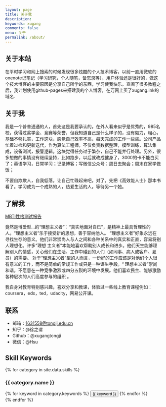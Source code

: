 ```yaml
---
layout: page
title: 关于我
description: 
keywords: xugang
comments: false
menu: 关于
permalink: /about/
---
```


## 关于本站

在平时学习和网上搜索的时候发现很多炫酷的个人技术博客，以前一直用微软的onenote记笔记（学习研究，个人随笔，备忘录等），用户体验还是很好的，做这个技术博客的主要原因是分享自己所学的东西，学习使我快乐。查阅了很多教程之后，我计划使用github-pages来搭建我的个人博客，在万网上买了xugang.ink的域名.

## 关于我

我是一个普普通通的人，首先这是我要承认的，在外人看来似乎是优秀的，985名校，获得过奖学金、竞赛等荣誉，但我知道自己是什么样子的，没有毅力，粗心，基础不够扎实，工作这块，感觉自己效率不高，每天完成的工作一些些。公司产品忙着过检和更新迭代，作为算法工程师，不仅负责数据整理，模型训练，算法集成，设备测试，报警逻辑。这块觉得任务过于繁杂，自己不能并行处理。另外，很多想做的事情没有继续坚持，比如跑步，以后就改成健身了，3000的卡不能白买了；英语学习，日常学习；记录博客；写微信公众号；周日去聚会；周末在家学做饭；

不要自欺欺人，自我低落，让自己忙碌起来吧，对了，先把《高效能人士》那本书看了。学习成为一个成熟的人，热爱生活的人，等待另一个她。

## 了解我

[MBTI性格测试报告](http://www.apesk.com/mbti_step2/common2report/submit_email_date_hr_jm.asp?id=35376&grhr=hr)

竟然是博爱型...的“理想主义者”：“真实地面对自已”，是精神上最具哲理性的人。“理想主义者”乐于接受新的思想，善于容纳他人。
“理想主义者”好象永远在寻找生存的意义。他们非常崇尚人与人之间和各种关系中的真实和正直，容易将别人理想化。许多“理想 主义者”本能地喜欢帮助别人成长和进步。他们天生能够理解别人的情感，关心他们在生活、工作中碰到的人们（如同事、病人或客户、雇员）的需要。
对于“理想主义者”型的人而言，一份好的工作应该是对他们个人很有意义的工作，而不是简单的常规工作或只是一种谋生手段。“ 理想主义者”崇尚和谐，不愿意在一种竞争激烈或四分五裂的环境中发展。他们喜欢民主、能够激励各种层次的人们高度参与的组织 。

我自身对教育特别感兴趣，喜欢分享和教课，体验过一些线上教育课程例如：coursera，edx，ted，udacity，网易公开课。

## 联系
- 邮箱：1631558@tongji.edu.cn 
- 知乎：@徐之谓
- Github：@xugangtongji
- 微信：@Hsu

## Skill Keywords

{% for category in site.data.skills %}
### {{ category.name }}
<div class="btn-inline">
{% for keyword in category.keywords %}
<button class="btn btn-outline" type="button">{{ keyword }}</button>
{% endfor %}
</div>
{% endfor %}
